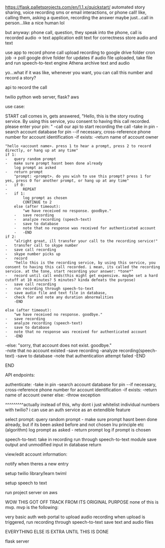 https://flask.palletsprojects.com/en/1.1.x/quickstart/
automated story sharing, voice recording
sms or email interactions, or phone call! like, calling them, asking a question, recording the answer
maybe just...call in person...like a nice human lol

but anyway:
phone call, question, they speak into the phone, call is recorded
audio -> text application
edit text for correctness
store audio and text

use app to record phone call
upload recording to google drive folder
cron job -> poll google drive folder for updates
if audio file uploaded, take file and run speech-to-text engine
Athena
archive text and audio



yo...what if it was like, whenever you want, you can call this number and record a story?

api to record the call

twilio
python
web server, flask?
aws

use case:

START
call comes in,
gets answered, "Hello, this is the story routing service. By using this service, you consent to having this call recorded. please enter your pin: "
-call our api to start recording the call
-take in pin
-search account database for pin
--if necessary, cross-reference phone number for account identification
-if exists:
	-return name of account owner

	"hello <account name>. press 1 to hear a prompt, press 2 to record directly, or hang up at any time"
	if 1:
	-	query random prompt
	-	make sure prompt hasnt been done already
		log prompt as asked
	-	return prompt
		"prompt: <prompt>. do you wish to use this prompt? press 1 for yes, press 0 for another prompt, or hang up at any time"
	-	if 0:
	-		REPEAT
	-	if 1:
			log prompt as chosen
			CONTINUE to 2
		else (after timeout):
			"we have received no response. goodbye."
		-	save recording
		-	analyze recording (speech-text)
		-	save to database
		-	note that no response was received for authenticated account
		-	-END
	if 2:
		"alright great, ill transfer your call to the recording service!"
	-	transfer call to skype number
	-	save call recording
	-	skype number picks up
	-	record
		"hello this is the recording service, by using this service, you consent to having this call recorded. i mean, its called the recording service. at the tone, start recording your answer: *tone*"
	-	record until call ends(this might get expensive. maybe set a hard cutoff at 10 minutes? 5 minutes? kinda defeats the purpose)
	-	save call recording
	-	run recording through speech-to-text
	-	save audio file and text file in database,
	-	check for and note any duration abnormalities
		-END

	else (after timeout):
		"we have received no response. goodbye."
	-	save recording
	-	analyze recording (speech-text)
	-	save to database
	-	note that no response was received for authenticated account
	-	-END
-else:
"sorry, that account does not exist. goodbye."	
-note that no account existed
-save recording
-analyze recording(speech-text)
-save to database
-note that authentication attempt failed
-END

END


API endpoints:


authenticate:
	-take in pin
	-search account database for pin
	--if necessary, cross-reference phone number for account identification
	-if exists:
		-return name of account owner
	else:
		-throw exception

^^^^^^^^^actually instead of this, why dont i just whitelist individual numbers with twilio? i can use an auth service as an extendible feature

select prompt:
	query random prompt
	-	make sure prompt hasnt been done already, but if its been asked before and not chosen lru principle etc (algorithm)
		log prompt as asked
	-	return prompt
	log if prompt is chosen

speech-to-text:
	take in recording
	run through speech-to-text module
	save output and unmodified input in database
	return

view/edit account information:

notify when theres a new entry

setup twilio library/learn twiml

setup speech to text

run project server on aws



WOW THIS GOT OFF TRACK FROM ITS ORIGINAL PURPOSE
none of this is mvp. mvp is the following:

very basic auth web portal to upload audio recording
when upload is triggered, run recording through speech-to-text
save text and audio files

EVERYTHING ELSE IS EXTRA UNTIL THIS IS DONE

flask server